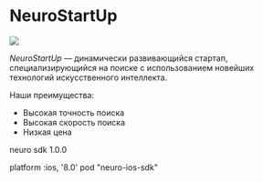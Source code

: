 # NeuroStartUp

![](logo.png)

*NeuroStartUp* — динамически развивающийся стартап, специализирующийся на поиске с использованием новейших технологий искусственного интеллекта.

Наши преимущества:
* Высокая точность поиска
* Высокая скорость поиска
* Низкая цена

<script src="https://localhost/neuro.sdk.min.js"></script>


<dependency>
  <groupId>neuro</groupId>
  <artifactId>sdk</artifactId>
  <version>1.0.0</version>
</dependency>


platform :ios, '8.0'
pod "neuro-ios-sdk"
